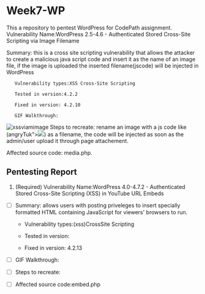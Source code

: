 # Week7-WP
This a repository to pentest WordPress for CodePath assignment.
Vulnerability Name:WordPress 2.5-4.6 - Authenticated Stored Cross-Site Scripting via Image Filename

Summary: this is a cross site scripting vulnerability that allows the attacker to create a malicious java script code and 
insert it as the name of an image file, if the image is uploaded the inserted filename(jscode) will be injected in WordPress
       
       Vulnerability types:XSS Cross-Site Scripting
       
       Tested in version:4.2.2
       
       Fixed in version: 4.2.10
       
       GIF Walkthrough:
![xssviamimage](https://user-images.githubusercontent.com/30760006/37509403-7841c352-28b4-11e8-85b1-cc93d7584dbc.gif)
Steps to recreate: rename an image with a js code like (angryTuk"><img src=x onerror=prompt(document.domain)>) as a filename, the code will be injected as soon as the admin/user upload it through page attachement.

Affected source code: media.php.

## Pentesting Report

1. (Required) Vulnerability Name:WordPress  4.0-4.7.2 - Authenticated Stored Cross-Site Scripting (XSS) in YouTube URL Embeds

  - [ ] Summary: allows users with posting priveleges to insert specially formatted HTML containing JavaScript for viewers' browsers to run.
    
    - Vulnerability types:(xss)CrossSite Scripting
    
    - Tested in version:
    
    - Fixed in version: 4.2.13
  
  - [ ] GIF Walkthrough: 
  
  
  - [ ] Steps to recreate: 
  
  - [ ] Affected source code:embed.php
